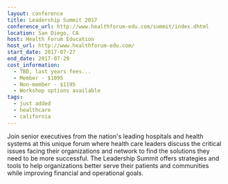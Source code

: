 ```yaml
---
layout: conference
title: Leadership Summit 2017
conference_url: http://www.healthforum-edu.com/summit/index.dhtml
location: San Diego, CA
host: Health Forum Education
host_url: http://www.healthforum-edu.com/
start_date: 2017-07-27
end_date: 2017-07-29
cost_information:
  - TBD, last years fees...
  - Member - $1095
  - Non-member - $1195
  - Workshop options available
tags:
  - just added
  - healthcare
  - california
---
```


Join senior executives from the nation's leading hospitals and health systems at this unique forum where health care leaders discuss the critical issues facing their organizations and network to find the solutions they need to be more successful. The Leadership Summit offers strategies and tools to help organizations better serve their patients and communities while improving financial and operational goals.
